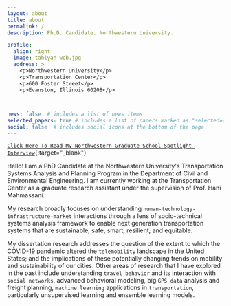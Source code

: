 ```yaml
---
layout: about
title: about
permalink: /
description: Ph.D. Candidate. Northwestern University.

profile:
  align: right
  image: tahlyan-web.jpg
  address: >
    <p>Northwestern University</p>
    <p>Transportation Center</p>
    <p>600 Foster Street</p>
    <p>Evanston, Illinois 60208</p>



news: false  # includes a list of news items
selected_papers: true # includes a list of papers marked as "selected={true}"
social: false  # includes social icons at the bottom of the page
---
```


[`Click Here To Read My Northwestern Graduate School Spotlight Interview`](https://www.tgs.northwestern.edu/about/our-people/spotlight/divyakant-tahlyan.html){:target="_blank"}

Hello! I am a PhD Candidate at the Northwestern University's Transportation Systems Analysis and Planning Program in the Department of Civil and Environmental Engineering. I am currently working at the Transportation Center as a graduate research assistant under the supervision of Prof. Hani Mahmassani. 

My research broadly focuses on understanding `human-technology-infrastructure-market` interactions through a lens of socio-technical systems analysis framework to enable next generation transportation systems that are sustainable, safe, smart, resilient, and equitable. 

My dissertation research addresses the question of the extent to which the COVID-19 pandemic altered the `telemobility` landscape in the United States; and
the implications of these potentially changing trends on mobility and sustainability of our cities. Other areas of research that I have explored in the past include understanding `travel behavior` and its interaction with `social networks`, advanced behavioral modeling, big `GPS data` analysis and freight planning, `machine learning` applications in `transportation`, particularly unsupervised learning and ensemble learning models. 

